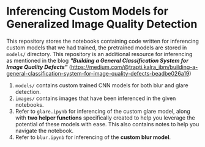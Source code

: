 # Inferencing Custom Models for Generalized Image Quality Detection
This repository stores the notebooks containing code written for inferencing custom models that we had trained, the pretrained models are stored in ``` models/``` directory. This repository is an additional resource for inferencing as mentioned in the blog ***"Building a General Classification System for Image Quality Defects"*** (https://medium.com/@trapti.kalra_ibm/building-a-general-classification-system-for-image-quality-defects-beadbe026a19)
1. ``` models/ ``` contains custom trained CNN models for both blur and glare detection.
2. ``` images/ ``` contains images that have been inferenced in the given notebooks.
3.  Refer to ``` glare.ipynb ``` for inferencing of the custom glare model, along with **two helper functions** specifically created to help you leverage the potential of these models with ease. This also contains notes to help you navigate the notebook.
4.  Refer to ``` blur.ipynb ``` for inferencing of the **custom blur model**.
